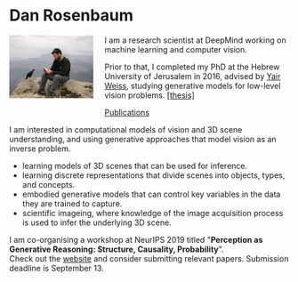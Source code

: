 
# Dan Rosenbaum

<img style="float: left; margin: 0px 20px 20px 0px;" src="/dan_rosenbaum.jpeg" alt="Dan Rosenbaum" width="30%" max-width="350px" min-width="300px" />

I am a research scientist at DeepMind working on machine learning and computer vision. 

Prior to that, I completed my PhD at the Hebrew University of Jerusalem in 2016, advised by [Yair Weiss](http://www.cs.huji.ac.il/~yweiss/), studying generative models for low-level vision problems. 
<a href="/DanRosenbaumThesis.pdf">[thesis]</a>


<!-- My current research deals with various problems in visual scene understanding, and generative approaches to solve them. I am also interested in approximate inference methods in probabilistic models. -->


[Publications](https://scholar.google.com/citations?user=a6CNXV8AAAAJ&hl=en)

<p style="clear: left;"></p>

I am interested in computational models of vision and 3D scene understanding, and using generative approaches that model vision as an inverse problem. 
- learning models of 3D scenes that can be used for inference.
- learning discrete representations that divide scenes into objects, types, and concepts.
- embodied generative models that can control key variables in the data they are trained to capture.
- scientific imageing, where knowledge of the image acquisition process is used to infer the underlying 3D scene.

<!--## Research:-->

I am co-organising a workshop at NeurIPS 2019 titled 
"**Perception as Generative Reasoning: Structure, Causality, Probability**".  
Check out the [website](https://pgr-workshop.github.io) and consider submitting relevant papers. Submission deadline is September 13.

